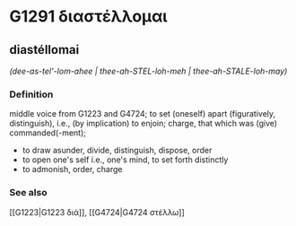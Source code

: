 # G1291 διαστέλλομαι

## diastéllomai

_(dee-as-tel'-lom-ahee | thee-ah-STEL-loh-meh | thee-ah-STALE-loh-may)_

### Definition

middle voice from G1223 and G4724; to set (oneself) apart (figuratively, distinguish), i.e., (by implication) to enjoin; charge, that which was (give) commanded(-ment); 

- to draw asunder, divide, distinguish, dispose, order
- to open one's self i.e., one's mind, to set forth distinctly
- to admonish, order, charge

### See also

[[G1223|G1223 διά]], [[G4724|G4724 στέλλω]]
